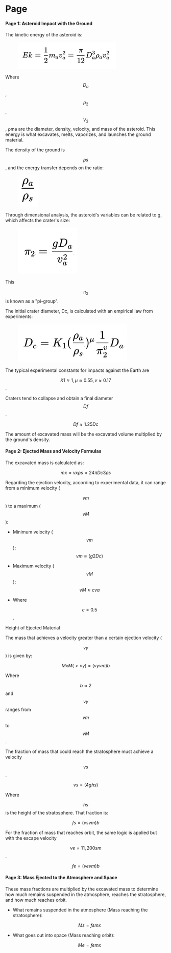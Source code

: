 # Page

#### Page 1: Asteroid Impact with the Ground

The kinetic energy of the asteroid is:

<figure><img src="../.gitbook/assets/image (2).png" alt=""><figcaption></figcaption></figure>

Where $$D_a​$$, $$ρ_2​$$, $$V_2​$$, ρma are the diameter, density, velocity, and mass of the asteroid. This energy is what excavates, melts, vaporizes, and launches the ground material.

The density of the ground is

$$ρs​$$, and the energy transfer depends on the ratio:

<figure><img src="../.gitbook/assets/image (1) (1).png" alt="" width="64"><figcaption></figcaption></figure>

Through dimensional analysis, the asteroid's variables can be related to g, which affects the crater's size:

<figure><img src="../.gitbook/assets/image (2) (1).png" alt=""><figcaption></figcaption></figure>

This

$$π_2​$$ is known as a "pi-group".

The initial crater diameter, Dc, is calculated with an empirical law from experiments:

<figure><img src="../.gitbook/assets/image.png" alt=""><figcaption></figcaption></figure>

The typical experimental constants for impacts against the Earth are

$$K1​≈1,μ≈0.55,v≈0.17$$.

Craters tend to collapse and obtain a final diameter $$Df​$$.

$$Df​≈1.25Dc​$$

The amount of excavated mass will be the excavated volume multiplied by the ground's density.

#### Page 2: Ejected Mass and Velocity Formulas

The excavated mass is calculated as:

$$mx​≈vx​ρs​≈24π​Dc3​ρs​$$

Regarding the ejection velocity, according to experimental data, it can range from a minimum velocity (

$$vm​$$) to a maximum ($$vM​$$):

* Minimum velocity ($$vm​$$): $$vm​≈(​g2Dc​​)$$
* Maximum velocity ($$vM​$$): $$vM​≈cva​$$
*   Where

    $$c=0.5$$.

Height of Ejected Material

The mass that achieves a velocity greater than a certain ejection velocity (

$$vy​$$) is given by:

$$Mx​M(>vy​)​=(vy​vm​​)b$$

Where

$$b≈2$$ and $$vy​$$ ranges from $$vm​$$ to $$vM​$$.

The fraction of mass that could reach the stratosphere must achieve a velocity

$$vs​$$.

$$vs​=(​4ghs​)$$

Where

$$hs​$$ is the height of the stratosphere. That fraction is:

$$fs​=(vs​vm​​)b$$

For the fraction of mass that reaches orbit, the same logic is applied but with the escape velocity

$$ve​=11,200sm​$$.

$$fe​=(ve​vm​​)b$$

#### Page 3: Mass Ejected to the Atmosphere and Space

These mass fractions are multiplied by the excavated mass to determine how much remains suspended in the atmosphere, reaches the stratosphere, and how much reaches orbit.

*   What remains suspended in the atmosphere (Mass reaching the stratosphere):

    $$Ms​=fs​mx​$$
*   What goes out into space (Mass reaching orbit):

    $$Me​=fe​mx​$$

